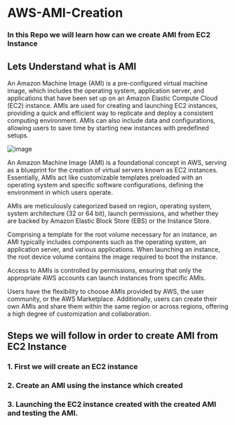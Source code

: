 # AWS-AMI-Creation

### In this Repo we will learn how can we create AMI from EC2 Instance
## Lets Understand what is AMI
An Amazon Machine Image (AMI) is a pre-configured virtual machine image, which includes the operating system, application server, and applications that have been set up on an Amazon Elastic Compute Cloud (EC2) instance. AMIs are used for creating and launching EC2 instances, providing a quick and efficient way to replicate and deploy a consistent computing environment. AMIs can also include data and configurations, allowing users to save time by starting new instances with predefined setups.

![image](https://github.com/Asma09Akram/Asma09Akram/assets/124654068/ccb54a49-83d0-48a8-ba87-c51afe604adc)


An Amazon Machine Image (AMI) is a foundational concept in AWS, serving as a blueprint for the creation of virtual servers known as EC2 instances. Essentially, AMIs act like customizable templates preloaded with an operating system and specific software configurations, defining the environment in which users operate.

AMIs are meticulously categorized based on region, operating system, system architecture (32 or 64 bit), launch permissions, and whether they are backed by Amazon Elastic Block Store (EBS) or the Instance Store.

Comprising a template for the root volume necessary for an instance, an AMI typically includes components such as the operating system, an application server, and various applications. When launching an instance, the root device volume contains the image required to boot the instance.


Access to AMIs is controlled by permissions, ensuring that only the appropriate AWS accounts can launch instances from specific AMIs. 

Users have the flexibility to choose AMIs provided by AWS, the user community, or the AWS Marketplace. Additionally, users can create their own AMIs and share them within the same region or across regions, offering a high degree of customization and collaboration.




## Steps we will follow in order to create AMI from EC2 Instance

### 1. First we will create an EC2 instance 
### 2. Create an AMI using the instance which created
### 3. Launching the EC2 instance created with the created AMI and testing the AMI.

